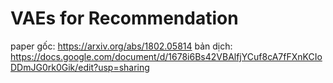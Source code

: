 # VAEs for Recommendation

paper gốc: https://arxiv.org/abs/1802.05814
bản dịch: https://docs.google.com/document/d/1678i6Bs42VBAlfjYCuf8cA7fFXnKCIoDDmJG0rk0Gik/edit?usp=sharing





